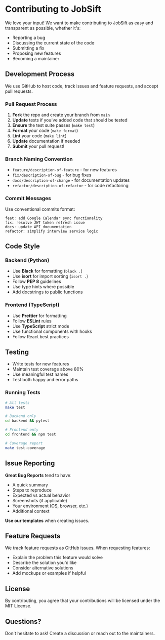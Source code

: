 # Contributing to JobSift

We love your input! We want to make contributing to JobSift as easy and transparent as possible, whether it's:

- Reporting a bug
- Discussing the current state of the code
- Submitting a fix
- Proposing new features
- Becoming a maintainer

## Development Process

We use GitHub to host code, track issues and feature requests, and accept pull requests.

### Pull Request Process

1. **Fork** the repo and create your branch from `main`
2. **Update** tests if you've added code that should be tested
3. **Ensure** the test suite passes (`make test`)
4. **Format** your code (`make format`)
5. **Lint** your code (`make lint`)
6. **Update** documentation if needed
7. **Submit** your pull request!

### Branch Naming Convention

- `feature/description-of-feature` - for new features
- `fix/description-of-bug` - for bug fixes
- `docs/description-of-change` - for documentation updates
- `refactor/description-of-refactor` - for code refactoring

### Commit Messages

Use conventional commits format:

```
feat: add Google Calendar sync functionality
fix: resolve JWT token refresh issue
docs: update API documentation
refactor: simplify interview service logic
```

## Code Style

### Backend (Python)

- Use **Black** for formatting (`black .`)
- Use **isort** for import sorting (`isort .`)
- Follow **PEP 8** guidelines
- Use type hints where possible
- Add docstrings to public functions

### Frontend (TypeScript)

- Use **Prettier** for formatting
- Follow **ESLint** rules
- Use **TypeScript** strict mode
- Use functional components with hooks
- Follow React best practices

## Testing

- Write tests for new features
- Maintain test coverage above 80%
- Use meaningful test names
- Test both happy and error paths

### Running Tests

```bash
# All tests
make test

# Backend only
cd backend && pytest

# Frontend only  
cd frontend && npm test

# Coverage report
make test-coverage
```

## Issue Reporting

**Great Bug Reports** tend to have:

- A quick summary
- Steps to reproduce
- Expected vs actual behavior
- Screenshots (if applicable)
- Your environment (OS, browser, etc.)
- Additional context

**Use our templates** when creating issues.

## Feature Requests

We track feature requests as GitHub issues. When requesting features:

- Explain the problem this feature would solve
- Describe the solution you'd like
- Consider alternative solutions
- Add mockups or examples if helpful

## License

By contributing, you agree that your contributions will be licensed under the MIT License.

## Questions?

Don't hesitate to ask! Create a discussion or reach out to the maintainers.